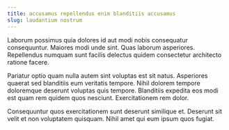 ```yaml
---
title: accusamus repellendus enim blanditiis accusamus
slug: laudantium nostrum
---
```


Laborum possimus quia dolores id aut modi nobis consequatur consequuntur. Maiores modi unde sint. Quas laborum asperiores. Repellendus numquam sunt facilis delectus quidem consectetur architecto ratione facere.

Pariatur optio quam nulla autem sint voluptas est sit natus. Asperiores quaerat sed blanditiis eum veritatis tempore. Nihil dolorem tempore doloremque deserunt voluptas quis tempore. Blanditiis expedita eos modi est quam rem quidem quos nesciunt. Exercitationem rem dolor.

Consequuntur quos exercitationem sunt deserunt similique et. Deserunt sit velit et non voluptatem quisquam. Nihil amet qui eum ipsum quos fugiat.
